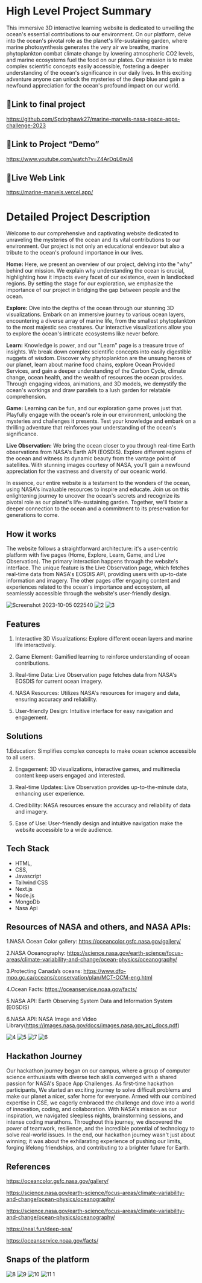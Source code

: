 # High Level Project Summary

This immersive 3D interactive learning website is dedicated to unveiling the ocean's essential contributions to our environment. On our platform, delve into the ocean's pivotal role as the planet's life-sustaining garden, where marine photosynthesis generates the very air we breathe, marine phytoplankton combat climate change by lowering atmospheric CO2 levels, and marine ecosystems fuel the food on our plates. Our mission is to make complex scientific concepts easily accessible, fostering a deeper understanding of the ocean's significance in our daily lives. In this exciting adventure anyone can unlock the mysteries of the deep blue and gain a newfound appreciation for the ocean's profound impact on our world.

## 🔗Link to final project

https://github.com/Springhawk27/marine-marvels-nasa-space-apps-challenge-2023

## 🔗Link to Project “Demo”

https://www.youtube.com/watch?v=Z4ArDqL6wJ4

## 🔗Live Web Link

https://marine-marvels.vercel.app/

# Detailed Project Description

Welcome to our comprehensive and captivating website dedicated to unraveling the mysteries of the ocean and its vital contributions to our environment. Our project is not only an educational endeavor but also a tribute to the ocean's profound importance in our lives.

**Home:** Here, we present an overview of our project, delving into the "why" behind our mission. We explain why understanding the ocean is crucial, highlighting how it impacts every facet of our existence, even in landlocked regions. By setting the stage for our exploration, we emphasize the importance of our project in bridging the gap between people and the ocean.

**Explore:** Dive into the depths of the ocean through our stunning 3D visualizations. Embark on an immersive journey to various ocean layers, encountering a diverse array of marine life, from the smallest phytoplankton to the most majestic sea creatures. Our interactive visualizations allow you to explore the ocean's intricate ecosystems like never before.

**Learn:** Knowledge is power, and our "Learn" page is a treasure trove of insights. We break down complex scientific concepts into easily digestible nuggets of wisdom. Discover why phytoplankton are the unsung heroes of our planet, learn about marine food chains, explore Ocean Provided Services, and gain a deeper understanding of the Carbon Cycle, climate change, ocean health, and the wealth of resources the ocean provides. Through engaging videos, animations, and 3D models, we demystify the ocean's workings and draw parallels to a lush garden for relatable comprehension.

**Game:** Learning can be fun, and our exploration game proves just that. Playfully engage with the ocean's role in our environment, unlocking the mysteries and challenges it presents. Test your knowledge and embark on a thrilling adventure that reinforces your understanding of the ocean's significance.

**Live Observation:** We bring the ocean closer to you through real-time Earth observations from NASA's Earth API (EOSDIS). Explore different regions of the ocean and witness its dynamic beauty from the vantage point of satellites. With stunning images courtesy of NASA, you'll gain a newfound appreciation for the vastness and diversity of our oceanic world.

In essence, our entire website is a testament to the wonders of the ocean, using NASA's invaluable resources to inspire and educate. Join us on this enlightening journey to uncover the ocean's secrets and recognize its pivotal role as our planet's life-sustaining garden. Together, we'll foster a deeper connection to the ocean and a commitment to its preservation for generations to come.

## How it works

The website follows a straightforward architecture: it's a user-centric platform with five pages (Home, Explore, Learn, Game, and Live Observation). The primary interaction happens through the website's interface. The unique feature is the Live Observation page, which fetches real-time data from NASA's EOSDIS API, providing users with up-to-date information and imagery. The other pages offer engaging content and experiences related to the ocean's importance and ecosystem, all seamlessly accessible through the website's user-friendly design.

![Screenshot 2023-10-05 022540](https://github.com/MushfiqurRashid/for_practice/assets/68941755/a88f7510-d99a-4a5e-84f2-faf3eebdc245)
![2](https://github.com/MushfiqurRashid/for_practice/assets/68941755/4414a04f-91a9-4042-b97a-340468f67373)
![3](https://github.com/MushfiqurRashid/for_practice/assets/68941755/f45d8042-f0a8-4b80-bb14-752e24461362)

## Features

1. Interactive 3D Visualizations: Explore different ocean layers and marine life interactively.

2. Game Element: Gamified learning to reinforce understanding of ocean contributions.

3. Real-time Data: Live Observation page fetches data from NASA's EOSDIS for current ocean imagery.

4. NASA Resources: Utilizes NASA's resources for imagery and data, ensuring accuracy and reliability.

5. User-friendly Design: Intuitive interface for easy navigation and engagement.

## Solutions

1.Education: Simplifies complex concepts to make ocean science accessible to all users.

2. Engagement: 3D visualizations, interactive games, and multimedia content keep users engaged and interested.

3. Real-time Updates: Live Observation provides up-to-the-minute data, enhancing user experience.

4. Credibility: NASA resources ensure the accuracy and reliability of data and imagery.

5. Ease of Use: User-friendly design and intuitive navigation make the website accessible to a wide audience.

## Tech Stack

- HTML,
- CSS,
- Javascript
- Tailwind CSS
- Next.js
- Node.js
- MongoDb
- Nasa Api

## Resources of NASA and others, and NASA APIs:

1.NASA Ocean Color gallery: https://oceancolor.gsfc.nasa.gov/gallery/

2.NASA Oceanography: https://science.nasa.gov/earth-science/focus-areas/climate-variability-and-change/ocean-physics/oceanography/

3.Protecting Canada’s oceans: https://www.dfo-mpo.gc.ca/oceans/conservation/plan/MCT-OCM-eng.html

4.Ocean Facts: https://oceanservice.noaa.gov/facts/

5.NASA API: Earth Observing System Data and Information System (EOSDIS)

6.NASA API: NASA Image and Video Library(https://images.nasa.gov/docs/images.nasa.gov_api_docs.pdf)

![4](https://github.com/MushfiqurRashid/for_practice/assets/68941755/9aff91ec-004c-44c1-8fcf-c9bd08f6562d)
![5](https://github.com/MushfiqurRashid/for_practice/assets/68941755/fd3cae7e-343f-41b1-b7a1-eff62616e89c)
![7](https://github.com/MushfiqurRashid/for_practice/assets/68941755/6ec7c318-601d-42d8-89fe-9de36d4a752e)
![6](https://github.com/MushfiqurRashid/for_practice/assets/68941755/139f2a8e-26ee-4a51-adf2-a3c95130c4bb)

## Hackathon Journey

Our hackathon journey began on our campus, where a group of computer science enthusiasts with diverse tech skills converged with a shared passion for NASA's Space App Challenges. As first-time hackathon participants, We started an exciting journey to solve difficult problems and make our planet a nicer, safer home for everyone. Armed with our combined expertise in CSE, we eagerly embraced the challenge and dove into a world of innovation, coding, and collaboration. With NASA's mission as our inspiration, we navigated sleepless nights, brainstorming sessions, and intense coding marathons. Throughout this journey, we discovered the power of teamwork, resilience, and the incredible potential of technology to solve real-world issues. In the end, our hackathon journey wasn't just about winning; it was about the exhilarating experience of pushing our limits, forging lifelong friendships, and contributing to a brighter future for Earth.

## References

https://oceancolor.gsfc.nasa.gov/gallery/

https://science.nasa.gov/earth-science/focus-areas/climate-variability-and-change/ocean-physics/oceanography/

https://science.nasa.gov/earth-science/focus-areas/climate-variability-and-change/ocean-physics/oceanography/

https://neal.fun/deep-sea/

https://oceanservice.noaa.gov/facts/

## Snaps of the platform

![8](https://github.com/MushfiqurRashid/for_practice/assets/68941755/fb929f8c-cb7e-4948-ad66-1b518dfc2703)
![9](https://github.com/MushfiqurRashid/for_practice/assets/68941755/a9501555-0f14-4ad5-ac21-0c462b74f692)
![10](https://github.com/MushfiqurRashid/for_practice/assets/68941755/1166e47c-bc17-49a3-9e0b-8483e6aa62c9)
![11 1](https://github.com/MushfiqurRashid/for_practice/assets/68941755/b88da8aa-574a-4b75-b04f-0f250cb2ccfd)
